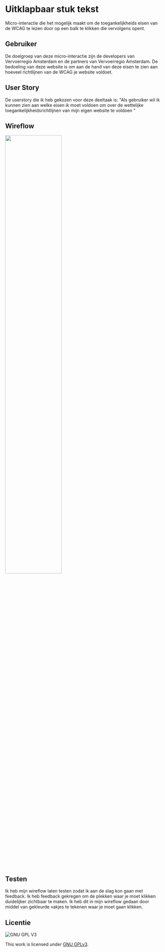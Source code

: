 # Uitklapbaar stuk tekst
Micro-interactie die het mogelijk maakt om de toegankelijkheids eisen van de WCAG te lezen door op een balk te klikken die vervolgens opent.

## Gebruiker
De doelgroep van deze micro-interactie zijn de developers van Vervoerregio Amsterdam en de partners van Vervoerregio Amsterdam. De bedoeling van deze website is om aan de hand van deze eisen te zien aan hoeveel richtlijnen van de WCAG je website voldoet.

## User Story
De userstory die ik heb gekozen voor deze deeltaak is: "Als gebruiker wil ik kunnen zien aan welke eisen ik moet voldoen om over de wettelijke toegankelijkheidsrichtlijnen van mijn eigen website te voldoen "

## Wireflow
<img src="https://user-images.githubusercontent.com/112860052/215335552-f9cbbfb6-ccbf-43c1-a896-dcedd0a0e5b5.png" width="60%">

## Testen
Ik heb mijn wireflow laten testen zodat ik aan de slag kon gaan met feedback. Ik heb feedback gekregen om de plekken waar je moet klikken duidelijker zichtbaar te maken.
Ik heb dit in mijn wireflow gedaan door middel van gekleurde vakjes te tekenen waar je moet gaan klikken.

## Licentie

![GNU GPL V3](https://www.gnu.org/graphics/gplv3-127x51.png)

This work is licensed under [GNU GPLv3](./LICENSE).
